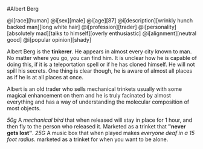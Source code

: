 #Albert Berg

@i[race][human]
@i[sex][male]
@i[age][87]
@i[description][wrinkly hunch backed man][long white hair]
@i[profession][trader]
@i[personality][absolutely mad][talks to himself][overly enthusiastic]
@i[alignment][neutral good]
@i[popular opinion][shady]

Albert Berg is the **tinkerer**. He appears in almost every city known to man. No matter where you go, you can find him. It is unclear how he is capable of doing this, if it is a teleportation spell or if he has cloned himself. He will not spill his secrets. One thing is clear though, he is aware of almost all places as if he is at all places at once.

Albert is an old trader who sells mechanical trinkets usually with some magical enhancement on them and he is truly facinated by almost everything and has a way of understanding the molecular composition of most objects.

_50g_ A _mechanical bird_ that when released will stay in place for 1 hour, and then fly to the person who released it. Marketed as a trinket that **"never gets lost"**.
_25G_ A music box that when played makes _everyone deaf in a 15 foot radius_. marketed as a trinket for when you want to be alone.
